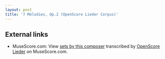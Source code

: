```yaml
---
layout: post
title: '7 Mélodies, Op.2 (OpenScore Lieder Corpus)'
---
```


## External links

- MuseScore.com: View [sets by this composer] transcribed by [OpenScore Lieder] on MuseScore.com.

[sets by this composer]: https://musescore.com/openscore-lieder-corpus/sets/5077648
[OpenScore Lieder]: https://musescore.com/openscore-lieder-corpus


